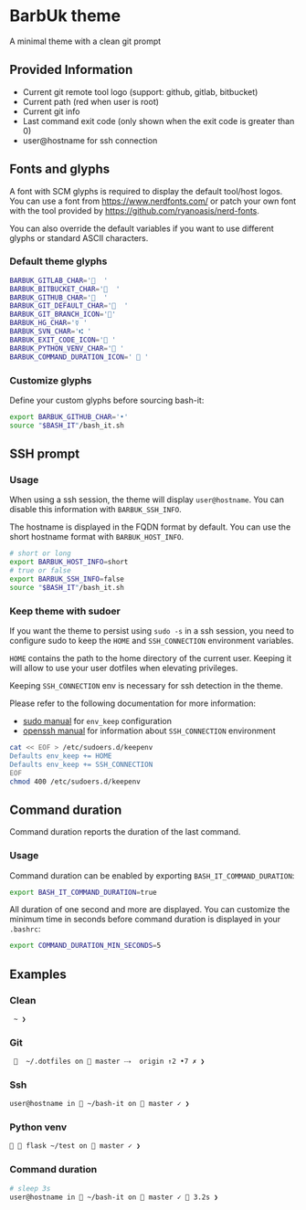 # BarbUk theme

A minimal theme with a clean git prompt

## Provided Information

* Current git remote tool logo (support: github, gitlab, bitbucket)
* Current path (red when user is root)
* Current git info
* Last command exit code (only shown when the exit code is greater than 0)
* user@hostname for ssh connection

## Fonts and glyphs

A font with SCM glyphs is required to display the default tool/host logos.
You can use a font from https://www.nerdfonts.com/ or patch your own font with the tool
provided by https://github.com/ryanoasis/nerd-fonts.

You can also override the default variables if you want to use different glyphs or standard ASCII characters.

### Default theme glyphs

```bash
BARBUK_GITLAB_CHAR='  '
BARBUK_BITBUCKET_CHAR='  '
BARBUK_GITHUB_CHAR='  '
BARBUK_GIT_DEFAULT_CHAR='  '
BARBUK_GIT_BRANCH_ICON=''
BARBUK_HG_CHAR='☿ '
BARBUK_SVN_CHAR='⑆ '
BARBUK_EXIT_CODE_ICON=' '
BARBUK_PYTHON_VENV_CHAR=' '
BARBUK_COMMAND_DURATION_ICON='  '
```

### Customize glyphs

Define your custom glyphs before sourcing bash-it:

```bash
export BARBUK_GITHUB_CHAR='•'
source "$BASH_IT"/bash_it.sh
```

## SSH prompt

### Usage

When using a ssh session, the theme will display `user@hostname`.
You can disable this information with `BARBUK_SSH_INFO`.

The hostname is displayed in the FQDN format by default. You
can use the short hostname format with `BARBUK_HOST_INFO`.

```bash
# short or long
export BARBUK_HOST_INFO=short
# true or false
export BARBUK_SSH_INFO=false
source "$BASH_IT"/bash_it.sh
```

### Keep theme with sudoer

If you want the theme to persist using `sudo -s` in a ssh session, you need to configure sudo to keep the `HOME` and `SSH_CONNECTION` environment variables.

`HOME` contains the path to the home directory of the current user. Keeping it will allow to use your user dotfiles when elevating privileges.

Keeping `SSH_CONNECTION` env is necessary for ssh detection in the theme.

Please refer to the following documentation for more information:
 -  [sudo manual](https://www.sudo.ws/man/1.8.13/sudoers.man.html) for `env_keep` configuration
 -  [openssh manual](https://linux.die.net/man/1/ssh) for information about `SSH_CONNECTION` environment

```bash
cat << EOF > /etc/sudoers.d/keepenv
Defaults env_keep += HOME
Defaults env_keep += SSH_CONNECTION
EOF
chmod 400 /etc/sudoers.d/keepenv
```

## Command duration

Command duration reports the duration of the last command.

### Usage

Command duration can be enabled by exporting `BASH_IT_COMMAND_DURATION`:

```bash
export BASH_IT_COMMAND_DURATION=true
```

All duration of one second and more are displayed.
You can customize the minimum time in seconds before command duration is displayed in your `.bashrc`:

```bash
export COMMAND_DURATION_MIN_SECONDS=5
```

## Examples

### Clean

```bash
 ~ ❯ 
```

### Git

```bash
   ~/.dotfiles on  master ⤏  origin ↑2 •7 ✗ ❯
```

### Ssh

```bash
user@hostname in  ~/bash-it on  master ✓ ❯
```

### Python venv

```bash
  flask ~/test on  master ✓ ❯
```

### Command duration

```bash
# sleep 3s
user@hostname in  ~/bash-it on  master ✓  3.2s ❯
```
